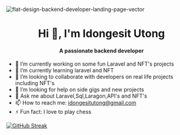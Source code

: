 ![flat-design-backend-developer-landing-page-vector](https://user-images.githubusercontent.com/45596363/189547661-765f5683-6ea5-4447-9895-8ca42c6c7aa2.jpg)

<h1 align="center"> Hi 👋, I'm Idongesit Utong </h1>

<h4 align="center"> A passionate backend developer  </h4>



- 🔭 I’m currently working on some fun Laravel and NFT's projects
- 🌱 I’m currently learning laravel and NFT
- 👯 I’m looking to collaborate with developers on real life projects including NFT's
- 🤔 I’m looking for help on side gigs and new projects 
- 💬 Ask me about Laravel,Sql,Laragon,API's and NFT's
- 📫 How to reach me: idongesitutong@gmail.com
- ⚡ Fun fact: I love to play chess


[![GitHub Streak](https://github-readme-streak-stats.herokuapp.com?user=wealthydeveloper&hide_border=true)](https://git.io/streak-stats)
 
